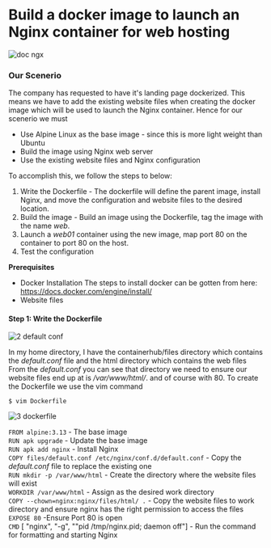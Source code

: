 # Build a docker image to launch an Nginx container for web hosting
![doc ngx](https://user-images.githubusercontent.com/104782642/219571537-630be4bc-efe6-41d6-b888-3db819bc0202.jpg)

### Our Scenerio
The company has requested to have it's landing page dockerized. 
This means we have to add the existing website files when creating the docker image which will be used to launch the Nginx container. Hence for our scenerio we must 
* Use Alpine Linux as the base image - since this is more light weight than Ubuntu 
* Build the image using Nginx web server
* Use the existing website files and Nginx configuration

To accomplish this, we follow the steps to below:
1. Write the Dockerfile - The dockerfile will define the parent image, install Nginx, and move the configuration and website files to the desired location.
2. Build the image - Build an image using the Dockerfile, tag the image with the name *web*.
3. Launch a *web01* container using the new image, map port 80 on the container to port 80 on the host. 
4. Test the configuration

**Prerequisites**
* Docker Installation The steps to install docker can be gotten from here: https://docs.docker.com/engine/install/
* Website files


#### Step 1: Write the Dockerfile
![2 default conf](https://user-images.githubusercontent.com/104782642/219576219-b0c9a256-5a91-4ee8-8421-90af32c305c9.JPG)

In my home directory, I have the containerhub/files directory which contains the *default.conf* file and the html directory which contains the web files
From the *default.conf* you can see that directory we need to ensure our website files end up at is */var/www/html/*. and of course with 80.
To create the Dockerfile we use the vim command 

```$ vim Dockerfile```

![3 dockerfile](https://user-images.githubusercontent.com/104782642/219577844-f9f4cbfb-afed-42d0-be2b-cdb695149d37.JPG)

```FROM alpine:3.13```  - The base image </br>
```RUN apk upgrade```   - Update the base image </br>
```RUN apk add nginx``` - Install Nginx </br>
```COPY files/default.conf /etc/nginx/conf.d/default.conf``` - Copy the *default.conf* file to replace the existing one </br>
```RUN mkdir -p /var/www/html``` - Create the directory where the website files will exist </br>
```WORKDIR /var/www/html``` - Assign as the desired work directory </br>
```COPY --chown=nginx:nginx/files/html/ .```  - Copy the website files to work directory and ensure nginx has the right permission to access the files </br>
```EXPOSE 80``` -Ensure Port 80 is open </br>
```CMD``` [ "nginx", "-g", ""pid /tmp/nginx.pid; daemon off"] - Run the command for formatting and starting Nginx

